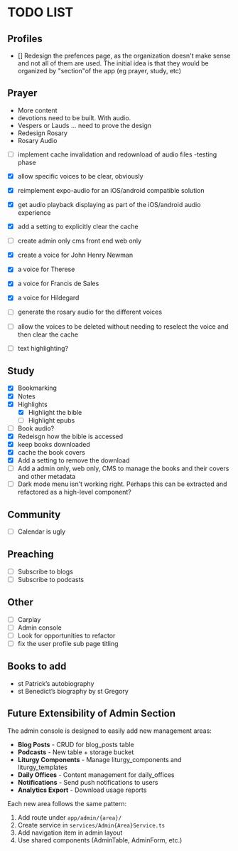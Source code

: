 # TODO LIST

## Profiles
- [] Redesign the prefences page, as the organization doesn't make sense and not all of them are used. The initial idea is that they would be organized by "section"of the app (eg prayer, study, etc)

## Prayer
- More content
- devotions need to be built. With audio. 
- Vespers or Lauds ... need to prove the design
- Redesign Rosary
- Rosary Audio
 - [ ] implement cache invalidation and redownload of audio files -testing phase
 - [x] allow specific voices to be clear, obviously 
 - [x] reimplement expo-audio for an iOS/android compatible solution 
 - [x] get audio playback displaying as part of the iOS/android audio experience 
 - [x] add a setting to explicitly clear the cache
 - [ ] create admin only cms front end web only
 - [x] create a voice for John Henry Newman 
 - [x] a voice for Therese
 - [x] a voice for Francis de Sales
 - [x] a voice for Hildegard
 - [ ] generate the rosary audio for the different voices
 - [ ] allow the voices to be deleted without needing to reselect the voice and then clear the cache
 - [ ] text highlighting?


## Study
- [x] Bookmarking
- [x] Notes
- [x] Highlights
  - [x] Highlight the bible
  - [ ] Highlight epubs
- [ ] Book audio?
- [x] Redeisgn how the bible is accessed
- [x] keep books downloaded
- [x] cache the book covers
- [x] Add a setting to remove the download
- [ ] Add a admin only, web only, CMS to manage the books and their covers and other metadata
- [ ] Dark mode menu isn't working right. Perhaps this can be extracted and refactored as a high-level component?

## Community
- [ ] Calendar is ugly

## Preaching
- [ ] Subscribe to blogs
- [ ] Subscribe to podcasts

## Other
- [ ] Carplay
- [ ] Admin console
- [ ] Look for opportunities to refactor
- [ ] fix the user profile sub page titling

## Books to add
 - st Patrick’s autobiography 
 - st Benedict’s biography by st Gregory 


## Future Extensibility of Admin Section

The admin console is designed to easily add new management areas:

- **Blog Posts** - CRUD for blog_posts table
- **Podcasts** - New table + storage bucket
- **Liturgy Components** - Manage liturgy_components and liturgy_templates
- **Daily Offices** - Content management for daily_offices
- **Notifications** - Send push notifications to users
- **Analytics Export** - Download usage reports

Each new area follows the same pattern:

1. Add route under `app/admin/{area}/`
2. Create service in `services/Admin{Area}Service.ts`
3. Add navigation item in admin layout
4. Use shared components (AdminTable, AdminForm, etc.)